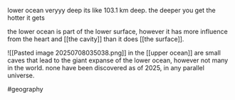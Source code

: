lower ocean veryyy deep its like 103.1 km deep. the deeper you get the hotter it gets

the lower ocean is part of the lower surface, however it has more influence from the heart and [[the cavity]] than it does [[the surface]].

![[Pasted image 20250708035038.png]]
in the [[upper ocean]] are small caves that lead to the giant expanse of the lower ocean, however not many in the world. none have been discovered as of 2025, in any parallel universe.

#geography